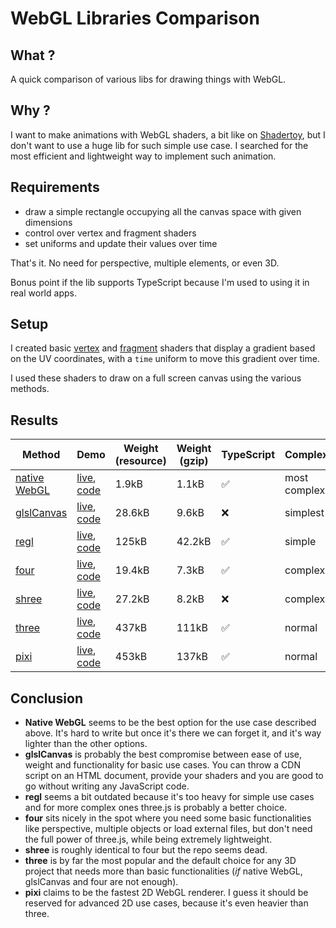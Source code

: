 # WebGL Libraries Comparison

## What ?

A quick comparison of various libs for drawing things with WebGL.

## Why ?

I want to make animations with WebGL shaders, a bit like on [Shadertoy](https://www.shadertoy.com/), but I don't want to use a huge lib for such simple use case. I searched for the most efficient and lightweight way to implement such animation.

## Requirements

-  draw a simple rectangle occupying all the canvas space with given dimensions
-  control over vertex and fragment shaders
-  set uniforms and update their values over time

That's it. No need for perspective, multiple elements, or even 3D.

Bonus point if the lib supports TypeScript because I'm used to using it in real world apps.

## Setup

I created basic [vertex](https://github.com/jsulpis/webgl-libs-comparison/blob/main/shaders/src/vertex.glsl) and [fragment](https://github.com/jsulpis/webgl-libs-comparison/blob/main/shaders/src/fragment.glsl) shaders that display a gradient based on the UV coordinates, with a `time` uniform to move this gradient over time.

I used these shaders to draw on a full screen canvas using the various methods.

## Results

| Method                                                                     | Demo                                                                                                                                                                  | Weight (resource) | Weight (gzip) | TypeScript | Complexity   |
| -------------------------------------------------------------------------- | --------------------------------------------------------------------------------------------------------------------------------------------------------------------- | ----------------- | ------------- | ---------- | ------------ |
| [native WebGL](https://developer.mozilla.org/en-US/docs/Web/API/WebGL_API) | [live](https://jsulpis.github.io/webgl-libs-comparison/webgl/), [code](https://github.com/jsulpis/webgl-libs-comparison/blob/main/apps/webgl/src/main.ts)           | 1.9kB             | 1.1kB         | ✅         | most complex |
| [glslCanvas](https://github.com/patriciogonzalezvivo/glslCanvas)           | [live](https://jsulpis.github.io/webgl-libs-comparison/glslCanvas/), [code](https://github.com/jsulpis/webgl-libs-comparison/blob/main/apps/glslCanvas/src/main.ts) | 28.6kB            | 9.6kB         | ❌         | simplest     |
| [regl](https://github.com/regl-project/regl)                               | [live](https://jsulpis.github.io/webgl-libs-comparison/regl/), [code](https://github.com/jsulpis/webgl-libs-comparison/blob/main/apps/regl/src/main.ts)             | 125kB             | 42.2kB        | ✅         | simple       |
| [four](https://github.com/CodyJasonBennett/four)                           | [live](https://jsulpis.github.io/webgl-libs-comparison/four/), [code](https://github.com/jsulpis/webgl-libs-comparison/blob/main/apps/four/src/main.ts)             | 19.4kB            | 7.3kB         | ✅         | complex      |
| [shree](https://sawa-zen.github.io/shree/)                                 | [live](https://jsulpis.github.io/webgl-libs-comparison/shree/), [code](https://github.com/jsulpis/webgl-libs-comparison/blob/main/apps/shree/src/main.ts)           | 27.2kB            | 8.2kB         | ❌         | complex      |
| [three](https://threejs.org/)                                              | [live](https://jsulpis.github.io/webgl-libs-comparison/three/), [code](https://github.com/jsulpis/webgl-libs-comparison/blob/main/apps/three/src/main.ts)           | 437kB             | 111kB         | ✅         | normal       |
| [pixi](https://pixijs.com/)                                                | [live](https://jsulpis.github.io/webgl-libs-comparison/pixi/), [code](https://github.com/jsulpis/webgl-libs-comparison/blob/main/apps/pixi/src/main.ts)             | 453kB             | 137kB         | ✅         | normal       |

## Conclusion

-  **Native WebGL** seems to be the best option for the use case described above. It's hard to write but once it's there we can forget it, and it's way lighter than the other options.
-  **glslCanvas** is probably the best compromise between ease of use, weight and functionality for basic use cases. You can throw a CDN script on an HTML document, provide your shaders and you are good to go without writing any JavaScript code.
-  **regl** seems a bit outdated because it's too heavy for simple use cases and for more complex ones three.js is probably a better choice.
-  **four** sits nicely in the spot where you need some basic functionalities like perspective, multiple objects or load external files, but don't need the full power of three.js, while being extremely lightweight.
-  **shree** is roughly identical to four but the repo seems dead.
-  **three** is by far the most popular and the default choice for any 3D project that needs more than basic functionalities (_if_ native WebGL, glslCanvas and four are not enough).
-  **pixi** claims to be the fastest 2D WebGL renderer. I guess it should be reserved for advanced 2D use cases, because it's even heavier than three.
